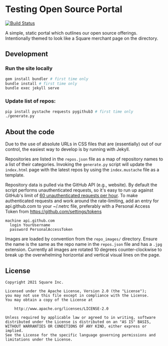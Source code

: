 Testing Open Source Portal
=========================

[![Build Status](https://travis-ci.org/square/square.github.io.svg?branch=master)](https://travis-ci.org/square/square.github.io)

A simple, static portal which outlines our open source offerings. Intentionally
themed to look like a Square merchant page on the directory.


Development
-----------

### Run the site locally
```bash
gem install bundler # first time only
bundle install # first time only
bundle exec jekyll serve
```


### Update list of repos:
```bash
pip install pystache requests pygithub3 # first time only
./generate.py
```

About the code
-----------
Due to the use of absolute URLs in CSS files that are (essentially) out of our
control, the easiest way to develop is by running with Jekyll.

Repositories are listed in the `repos.json` file as a map of repository names
to a list of their categories. Invoking the `generate.py` script will update
the `index.html` page with the latest repos by using the `index.mustache` file
as a template.

Repository data is pulled via the GitHub API (e.g., website). By default the
script performs unauthenticated requests, so it's easy to run up against
GitHub's limit of [60 unauthenticated requests per
hour](http://developer.github.com/v3/#rate-limiting). To make authenticated
requests and work around the rate-limiting, add an entry for api.github.com to
your ~/.netrc file, preferably with a Personal Access Token from
https://github.com/settings/tokens

    machine api.github.com
      login YourUsername
      password PersonalAccessToken

Images are loaded by convention from the `repo_images/` directory. Ensure the
name is the same as the repo name in the `repos.json` file and has a `.jpg`
extension. Currently all images are rotated 10 degrees counter-clockwise to
break up the overwhelming horizontal and vertical visual lines on the page.

## License

```plaintext
Copyright 2021 Square Inc.

Licensed under the Apache License, Version 2.0 (the "License");
you may not use this file except in compliance with the License.
You may obtain a copy of the License at

    http://www.apache.org/licenses/LICENSE-2.0

Unless required by applicable law or agreed to in writing, software
distributed under the License is distributed on an "AS IS" BASIS,
WITHOUT WARRANTIES OR CONDITIONS OF ANY KIND, either express or implied.
See the License for the specific language governing permissions and
limitations under the License.
```
